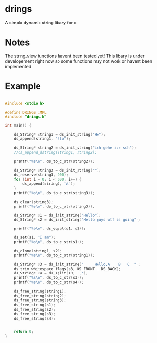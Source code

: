 
# drings 

A simple dynamic string libary for c 

# Notes
The string_view functions havent been tested yet!
This libary is under developement right now so some functions may not work or havent been implemented

# Example 
```c

#include <stdio.h> 

#define DRINGS_IMPL
#include "drings.h"

int main() {

    ds_String* string1 = ds_init_string("He");
    ds_append(string1, "llo");

    ds_String* string2 = ds_init_string("ich gehe zur sch");
    //ds_append_dstring(string1, string2);
        
    printf("%s\n", ds_to_c_str(string2));

    ds_String* string3 = ds_init_string("");
    ds_reserve(string3, 100);
    for (int i = 0; i < 100; i++) {
        ds_append(string3, "A");
    }
    printf("%s\n", ds_to_c_str(string3));

    ds_clear(string3);
    printf("%s\n", ds_to_c_str(string3));

    ds_String* s1 = ds_init_string("Hello");
    ds_String* s2 = ds_init_string("Hello guys wtf is going");

    printf("%b\n", ds_equal(s1, s2));

    ds_set(s1, "I am");
    printf("%s\n", ds_to_c_str(s1));

    ds_clone(string1, s2);
    printf("%s\n", ds_to_c_str(string1));

    ds_String* s3 = ds_init_string("     Hello,A    B   C  ");
    ds_trim_whitespace_flags(s3, DS_FRONT | DS_BACK);
    ds_String* s4 = ds_split(s3, ',');
    printf("%s\n", ds_to_c_str(s3));
    printf("%s\n", ds_to_c_str(s4));

    ds_free_string(string1);
    ds_free_string(string2);
    ds_free_string(string3);
    ds_free_string(s1);
    ds_free_string(s2);
    ds_free_string(s3);
    ds_free_string(s4);


    return 0;
}
```
